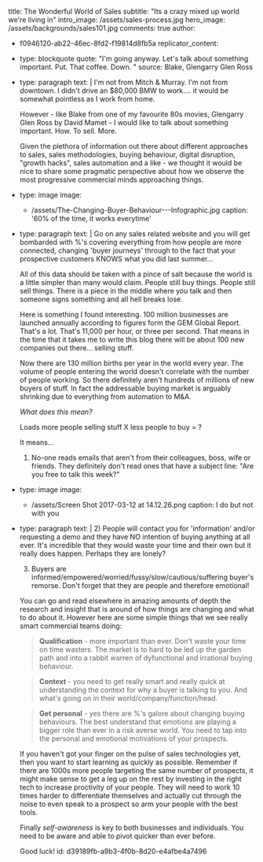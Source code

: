 title: The Wonderful World of Sales
subtitle: "Its a crazy mixed up world we're living in"
intro_image: /assets/sales-process.jpg
hero_image: /assets/backgrounds/sales101.jpg
comments: true
author:
  - f0946120-ab22-46ec-8fd2-f19814d8fb5a
replicator_content:
  - 
    type: blockquote
    quote: "I'm going anyway. Let's talk about something important. Put. That coffee. Down. "
    source: Blake, Glengarry Glen Ross
  - 
    type: paragraph
    text: |
      I'm not from Mitch & Murray. I'm not from downtown. I didn't drive an $80,000 BMW to work.... it would be somewhat pointless as I work from home.
      
      However - like Blake from one of my favourite 80s movies, Glengarry Glen Ross by David Mamet - I would like to talk about something important. How. To sell. More.
      
      Given the plethora of information out there about different approaches to sales, sales methodologies, buying behaviour, digital disruption, "growth hacks", sales automation and a like - we thought it would be nice to share some pragmatic perspective about how we observe the most progressive commercial minds approaching things.
  - 
    type: image
    image:
      - /assets/The-Changing-Buyer-Behaviour---Infographic.jpg
    caption: '60% of the time, it works everytime'
  - 
    type: paragraph
    text: |
      Go on any sales related website and you will get bombarded with %'s covering everything from how people are more connected, changing 'buyer journeys' through to the fact that your prospective customers KNOWS what you did last summer...
      
      All of this data should be taken with a pince of salt because the world is a little simpler than many would claim. People still buy things. People still sell things. There is a piece in the middle where you talk and then someone signs something and all hell breaks lose.
      
      Here is something I found interesting. 100 million businesses are launched annually according to figures form the GEM Global Report. That's a lot. That's 11,000 per hour, or three per second. That means in the time that it takes me to write this blog there will be about 100 new companies out there... selling stuff.
      
      Now there are 130 million births per year in the world every year. The volume of people entering the world doesn't correlate with the number of people working. So there definitely aren't hundreds of millions of new buyers of stuff. In fact the addressable buying market is arguably shrinking due to everything from automation to M&A.
      
      *What does this mean?*
      
      Loads more people selling stuff X less people to buy = ?
      
      It means...
      
      1) No-one reads emails that aren't from their colleagues, boss, wife or friends. They definitely don't read ones that have a subject line: "Are you free to talk this week?"
  - 
    type: image
    image:
      - /assets/Screen Shot 2017-03-12 at 14.12.26.png
    caption: I do but not with you
  - 
    type: paragraph
    text: |
      2) People will contact you for 'information' and/or requesting a demo and they have NO intention of buying anything at all ever. It's incredible that they would waste your time and their own but it really does happen. Perhaps they are lonely?
      
      3) Buyers are informed/empowered/worried/fussy/slow/cautious/suffering buyer's remorse. Don't forget that they are people and therefore emotional!
      
      You can go and read elsewhere in amazing amounts of depth the research and insight that is around of how things are changing and what to do about it. However here are some simple things that we see really smart commercial teams doing:
      
      > **Qualification** - more important than ever. Don't waste your time on time wasters. The market is to hard to be led up the garden path and into a rabbit warren of dyfunctional and irrational buying behaviour.
      
      > **Context** - you need to get really smart and really quick at understanding the context for why a buyer is talking to you. And what's going on in their world/company/function/head.
      
      > **Get personal** - yes there are %'s galore about changing buying behaviours. The best understand that emotions are playing a bigger role than ever in a risk averse world. You need to tap into the personal and emotional motivations of your prospects.
      
      If you haven't got your finger on the pulse of sales technologies yet, then you want to start learning as quickly as possible. Remember if there are 1000s more people targeting the same number of prospects, it might make sense to get a leg up on the rest by investing in the right tech to increase proctivity of your people. They will need to work 10 times harder to differentiate themselves and actually cut through the noise to even speak to a prospect so arm your people with the best tools.
      
      Finally *self-awareness* is key to both businesses and individuals. You need to be aware and able to pivot quicker than ever before.
      
      Good luck!
id: d39189fb-a9b3-4f0b-8d20-e4afbe4a7496
